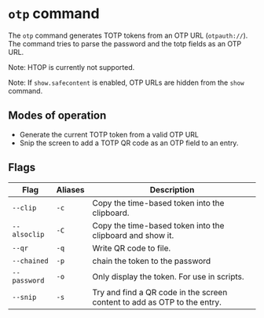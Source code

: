 # `otp` command

The `otp` command generates TOTP tokens from an OTP URL (`otpauth://`).
The command tries to parse the password and the totp fields as an OTP URL.

Note: HTOP is currently not supported.

Note: If `show.safecontent` is enabled, OTP URLs are hidden from the `show` command.

## Modes of operation

* Generate the current TOTP token from a valid OTP URL
* Snip the screen to add a TOTP QR code as an OTP field to an entry.

## Flags

| Flag         | Aliases | Description                                                              |
|--------------|---------|--------------------------------------------------------------------------|
| `--clip`     | `-c`    | Copy the time-based token into the clipboard.                            |
| `--alsoclip` | `-C`    | Copy the time-based token into the clipboard and show it.                |
| `--qr`       | `-q`    | Write QR code to file.                                                   |
| `--chained`  | `-p`    | chain the token to the password                                          |
| `--password` | `-o`    | Only display the token. For use in scripts.                              |
| `--snip`     | `-s`    | Try and find a QR code in the screen content to add as OTP to the entry. |
